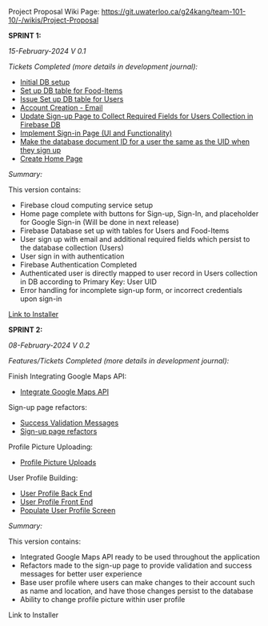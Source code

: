 Project Proposal Wiki Page: https://git.uwaterloo.ca/g24kang/team-101-10/-/wikis/Project-Proposal

**SPRINT 1:**

_15-February-2024
V 0.1_


_Tickets Completed (more details in development journal):_

- [Initial DB setup](https://git.uwaterloo.ca/g24kang/team-101-10/-/issues/11)
- [Set up DB table for Food-Items](https://git.uwaterloo.ca/g24kang/team-101-10/-/issues/12)
- [Issue Set up DB table for Users](https://git.uwaterloo.ca/g24kang/team-101-10/-/issues/13)
- [Account Creation - Email](https://git.uwaterloo.ca/g24kang/team-101-10/-/issues/14)
- [Update Sign-up Page to Collect Required Fields for Users Collection in Firebase DB](https://git.uwaterloo.ca/g24kang/team-101-10/-/issues/19)
- [Implement Sign-in Page (UI and Functionality)](https://git.uwaterloo.ca/g24kang/team-101-10/-/issues/21)
- [Make the database document ID for a user the same as the UID when they sign up](https://git.uwaterloo.ca/g24kang/team-101-10/-/issues/22)
- [Create Home Page](https://git.uwaterloo.ca/g24kang/team-101-10/-/issues/23)

_Summary:_

This version contains:
- Firebase cloud computing service setup
- Home page complete with buttons for Sign-up, Sign-In, and placeholder for Google Sign-in (Will be done in next release)
- Firebase Database set up with tables for Users and Food-Items
- User sign up with email and additional required fields which persist to the database collection (Users)
- User sign in with authentication
- Firebase Authentication Completed
- Authenticated user is directly mapped to user record in Users collection in DB according to Primary Key: User UID 
- Error handling for incomplete sign-up form, or incorrect credentials upon sign-in


[Link to Installer](https://git.uwaterloo.ca/g24kang/team-101-10/-/blob/a00974858b9f8ce5d77211fa2313f23bfbac6189/Releases/v0.1/app-debug.apk)


**SPRINT 2:**

_08-February-2024
V 0.2_


_Features/Tickets Completed (more details in development journal):_

Finish Integrating Google Maps API:
- [Integrate Google Maps API](https://git.uwaterloo.ca/g24kang/team-101-10/-/issues/17)

Sign-up page refactors:
- [Success Validation Messages](https://git.uwaterloo.ca/g24kang/team-101-10/-/issues/32)
- [Sign-up page refactors](https://git.uwaterloo.ca/g24kang/team-101-10/-/issues/28)


Profile Picture Uploading:
- [Profile Picture Uploads](https://git.uwaterloo.ca/g24kang/team-101-10/-/issues/29)

User Profile Building:
- [User Profile Back End](https://git.uwaterloo.ca/g24kang/team-101-10/-/issues/26)
- [User Profile Front End](https://git.uwaterloo.ca/g24kang/team-101-10/-/issues/25)
- [Populate User Profile Screen](https://git.uwaterloo.ca/g24kang/team-101-10/-/issues/31)



_Summary:_

This version contains:
- Integrated Google Maps API ready to be used throughout the application
- Refactors made to the sign-up page to provide validation and success messages for better user experience
- Base user profile where users can make changes to their account such as name and location, and have those changes persist to the database
- Ability to change profile picture within user profile

Link to Installer


